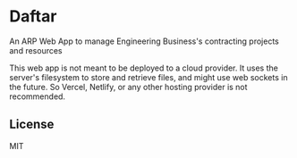 # Daftar

An ARP Web App to manage Engineering Business's contracting projects and resources

This web app is not meant to be deployed to a cloud provider.
It uses the server's filesystem to store and retrieve files, and might use web sockets in the future.
So Vercel, Netlify, or any other hosting provider is not recommended.

## License

MIT